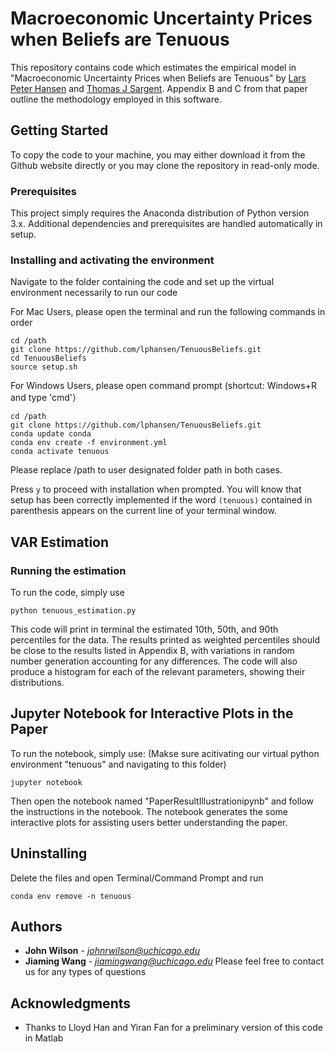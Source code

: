 # Macroeconomic Uncertainty Prices when Beliefs are Tenuous

This repository contains code which estimates the empirical model in "Macroeconomic Uncertainty Prices when Beliefs are Tenuous" by [Lars Peter Hansen][id1] and [Thomas J Sargent][id2]. Appendix B and C from that paper outline the methodology employed in this software.

[id1]: https://larspeterhansen.org/
[id2]: http://www.tomsargent.com/

## Getting Started

To copy the code to your machine, you may either download it from the Github website directly or you may clone the repository in read-only mode.

### Prerequisites

This project simply requires the Anaconda distribution of Python version 3.x. Additional dependencies and prerequisites are handled automatically in setup.

### Installing and activating the environment

Navigate to the folder containing the code and set up the virtual environment necessarily to run our code

For Mac Users, please open the terminal and run the following commands in order
```
cd /path
git clone https://github.com/lphansen/TenuousBeliefs.git
cd TenuousBeliefs
source setup.sh
```
For Windows Users, please open command prompt (shortcut: Windows+R and type 'cmd'）
```
cd /path
git clone https://github.com/lphansen/TenuousBeliefs.git
conda update conda
conda env create -f environment.yml
conda activate tenuous
```
Please replace /path to user designated folder path in both cases.

Press `y` to proceed with installation when prompted. You will know that setup has been correctly implemented if the word `(tenuous)` contained in parenthesis appears on the current line of your terminal window.

## VAR Estimation

### Running the estimation

To run the code, simply use

```
python tenuous_estimation.py
```

This code will print in terminal the estimated 10th, 50th, and 90th percentiles for the data. The results printed as weighted percentiles should be close to the results listed in Appendix B, with variations in random number generation accounting for any differences. The code will also produce a histogram for each of the relevant parameters, showing their distributions.

## Jupyter Notebook for Interactive Plots in the Paper

To run the notebook, simply use: (Makse sure acitivating our virtual python environment "tenuous" and navigating to this folder)
```
jupyter notebook
```

Then open the notebook named "PaperResultIllustrationipynb" and follow the instructions in the notebook. The notebook generates the some interactive plots for assisting users better understanding the paper. 

## Uninstalling

Delete the files and open Terminal/Command Prompt and run
```
conda env remove -n tenuous
```

## Authors

* **John Wilson** - *johnrwilson@uchicago.edu*
* **Jiaming Wang** - *jiamingwang@uchicago.edu*
Please feel free to contact us for any types of questions

## Acknowledgments

* Thanks to Lloyd Han and Yiran Fan for a preliminary version of this code in Matlab
